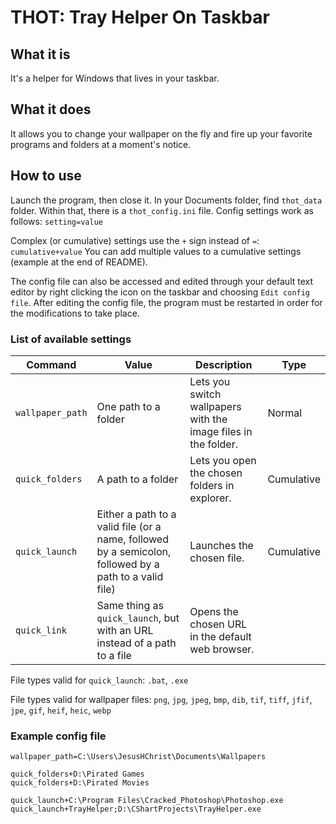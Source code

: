 # THOT: Tray Helper On Taskbar
## What it is
It's a helper for Windows that lives in your taskbar.

## What it does
It allows you to change your wallpaper on the fly and fire up your favorite programs and folders at a moment's notice.

## How to use
Launch the program, then close it.
In your Documents folder, find `thot_data` folder. Within that, there is a `thot_config.ini` file.
Config settings work as follows:
`setting=value`

Complex (or cumulative) settings use the `+` sign instead of `=`:
`cumulative+value`
You can add multiple values to a cumulative settings (example at the end of README).

The config file can also be accessed and edited through your default text editor by right clicking the icon on the taskbar and choosing `Edit config file`.
After editing the config file, the program must be restarted in order for the modifications to take place.

### List of available settings

| **Command**      | **Value**                                                                                              | **Description**                                                | **Type**   |
|------------------|--------------------------------------------------------------------------------------------------------|----------------------------------------------------------------|------------|
| `wallpaper_path` | One path to a folder                                                                                   | Lets you switch wallpapers with the image files in the folder. | Normal     |
| `quick_folders`  | A path to a folder                                                                                     | Lets you open the chosen folders in explorer.                  | Cumulative |
| `quick_launch`   | Either a path to a valid file (or a name, followed by a semicolon, followed by a path to a valid file) | Launches the chosen file.                                      | Cumulative |
| `quick_link`     | Same thing as `quick_launch`, but with an URL instead of a path to a file                              | Opens the chosen URL in the default web browser.               |            |


File types valid for `quick_launch`: `.bat`, `.exe`

File types valid for wallpaper files: `png`, `jpg`, `jpeg`, `bmp`, `dib`, `tif`, `tiff`, `jfif`, `jpe`, `gif`, `heif`, `heic`, `webp`


### Example config file
```
wallpaper_path=C:\Users\JesusHChrist\Documents\Wallpapers

quick_folders+D:\Pirated Games
quick_folders+D:\Pirated Movies

quick_launch+C:\Program Files\Cracked_Photoshop\Photoshop.exe
quick_launch+TrayHelper;D:\CShartProjects\TrayHelper.exe
```
